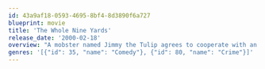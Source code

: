 ```yaml
---
id: 43a9af18-0593-4695-8bf4-8d3890f6a727
blueprint: movie
title: 'The Whole Nine Yards'
release_date: '2000-02-18'
overview: "A mobster named Jimmy the Tulip agrees to cooperate with an FBI investigation in order to stay out of prison; he's relocated by the authorities to a life of suburban anonymity as part of a witness protection program. It's not long before a couple of his new neighbors figure out his true identity and come knocking to see if he'd be up for one more hit, suburban style."
genres: '[{"id": 35, "name": "Comedy"}, {"id": 80, "name": "Crime"}]'
---
```


